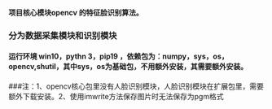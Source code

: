 #### 项目核心模块opencv 的特征脸识别算法。
### 分为数据采集模块和识别模块
#### 运行环境 win10，pythn 3，pip19 ，依赖包为：numpy，sys，os，opencv,shutil，其中sys，os为基础包，不用额外安装，其需要额外安装。
###注：1、opencv核心包里没有人脸识别模块，人脸识别模块在扩展包里，需要额外下载安装。2、使用imwrite方法保存图片时无法保存为pgm格式
